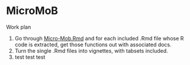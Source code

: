 # MicroMoB

Work plan

  1. Go through [Micro-Mob.Rmd](https://github.com/dd-harp/RAMP-Model-Library/blob/83ed1b62322cb1d64053a3d8bde7596c4f9a9d3f/MicroMoB/Micro-MoB.Rmd) and for each
  included .Rmd file whose R code is extracted, get those functions out with associated docs.
  2. Turn the single .Rmd files into vignettes, with tabsets included.
  3. test test test
